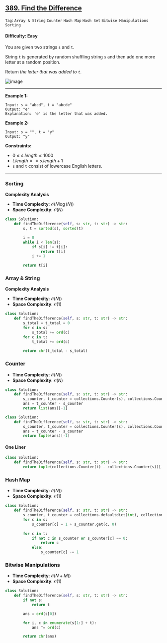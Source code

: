 ## [389. Find the Difference](https://leetcode.com/problems/find-the-difference)

```Tag```: ```Array & String``` ```Counter``` ```Hash Map``` ```Hash Set``` ```Bitwise Manipulations``` ```Sorting```

#### Difficulty: Easy

You are given two strings ```s``` and ```t```.

String ```t``` is generated by random shuffling string ```s``` and then add one more letter at a random position.

Return _the letter that was added to ```t```_.

![image](https://github.com/quananhle/Python/assets/35042430/6c722ca2-de5f-4905-bc0f-ff4511f09fc3)

---

__Example 1:__
```
Input: s = "abcd", t = "abcde"
Output: "e"
Explanation: 'e' is the letter that was added.
```

__Example 2:__
```
Input: s = "", t = "y"
Output: "y"
```

__Constraints:__

- $0 \le s.length \le 1000$
- $t.length == s.length + 1$
- ```s``` and ```t``` consist of lowercase English letters.

---

### Sorting

__Complexity Analysis__

- __Time Complexity__: $\mathcal{O}(N \log (N))$
- __Space Complexity__: $\mathcal{O}(N)$

```Python
class Solution:
    def findTheDifference(self, s: str, t: str) -> str:
        s, t = sorted(s), sorted(t)

        i = 0
        while i < len(s):
            if s[i] != t[i]:
                return t[i]
            i += 1
        
        return t[i]
```

### Array & String

__Complexity Analysis__

- __Time Complexity__: $\mathcal{O}(N))$
- __Space Complexity__: $\mathcal{O}(1)$

```Python
class Solution:
    def findTheDifference(self, s: str, t: str) -> str:
        s_total = t_total = 0
        for c in s:
            s_total += ord(c)
        for c in t:
            t_total += ord(c)
        
        return chr(t_total - s_total)
```

### Counter

- __Time Complexity__: $\mathcal{O}(N))$
- __Space Complexity__: $\mathcal{O}(N)$

```Python
class Solution:
    def findTheDifference(self, s: str, t: str) -> str:
        s_counter, t_counter = collections.Counter(s), collections.Counter(t)
        ans = t_counter - s_counter
        return list(ans)[-1]
```

```Python
class Solution:
    def findTheDifference(self, s: str, t: str) -> str:
        s_counter, t_counter = collections.Counter(s), collections.Counter(t)
        ans = t_counter - s_counter
        return tuple(ans)[-1]
```

#### One Liner

```Python
class Solution:
    def findTheDifference(self, s: str, t: str) -> str:
        return tuple(collections.Counter(t) - collections.Counter(s))[-1]
```

### Hash Map

- __Time Complexity__: $\mathcal{O}(N))$
- __Space Complexity__: $\mathcal{O}(1)$

```Python
class Solution:
    def findTheDifference(self, s: str, t: str) -> str:
        s_counter, t_counter = collections.defaultdict(int), collections.defaultdict(int)
        for c in s:
            s_counter[c] = 1 + s_counter.get(c, 0)
        
        for c in t:
            if not c in s_counter or s_counter[c] == 0:
                return c
            else:
                s_counter[c] -= 1
```

### Bitwise Manipulations

- __Time Complexity__: $\mathcal{O}(N + M))$
- __Space Complexity__: $\mathcal{O}(1)$

```Python
class Solution:
    def findTheDifference(self, s: str, t: str) -> str:
        if not s:
            return t

        ans = ord(s[0])

        for i, c in enumerate(s[1:] + t):
            ans ^= ord(c)

        return chr(ans)
```



